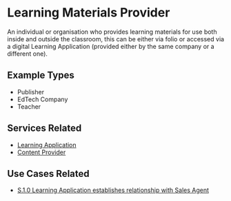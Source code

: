 # Learning Materials Provider

An individual or organisation who provides learning materials for use both inside and outside the classroom, this can be either via folio or accessed via a digital Learning Application (provided either by the same company or a different one).

## Example Types

  - Publisher
  - EdTech Company
  - Teacher

## Services Related

  - [Learning Application](../services/learning-application.md)
  - [Content Provider](../services/content-provider.md)

## Use Cases Related

  - [S.1.0 Learning Application establishes relationship with Sales Agent](../use-cases/s.1.0-learning-application-sales-agent.md)
